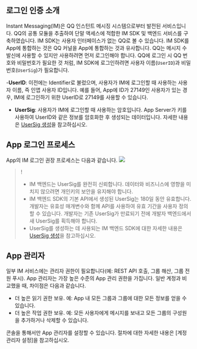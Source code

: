 ## 로그인 인증 소개

Instant Messaging(IM)은 QQ 인스턴트 메시징 시스템으로부터 발전된 서비스입니다. QQ의 공통 모듈을 추출하여 단말 액세스에 적합한 IM SDK 및 백엔드 서비스를 구축하였습니다.
IM SDK는 사용자 인터페이스가 없는 QQ로 볼 수 있습니다. IM SDK를 App에 통합하는 것은 QQ 커널을 App에 통합하는 것과 유사합니다.
QQ는 메시지 수발신에 사용할 수 있지만 사용하려면 먼저 로그인해야 합니다. QQ에 로그인 시 QQ 번호와 비밀번호가 필요한 것 처럼, IM SDK에 로그인하려면 사용자 이름(`UserID`)과 비밀번호(`UserSig`)가 필요합니다.

-**UserID**: 이전에는 Identifier로 불렀으며, 사용자가 IM에 로그인할 때 사용하는 사용자 이름, 즉 인앱 사용자 ID입니다.
 예를 들어, App에 ID가 27149인 사용자가 있는 경우, IM에 로그인하기 위한 UserID로 27149를 사용할 수 있습니다.
- **UserSig**: 사용자가 IM에 로그인할 때 사용하는 암호입니다. App Server가 키를 사용하여 UserID와 같은 정보를 암호화한 후 생성되는 데이터입니다. 자세한 내용은 [UserSig 생성](https://intl.cloud.tencent.com/document/product/1047/34385)을 참고하십시오.

## App 로그인 프로세스

App의 IM 로그인 권장 프로세스는 다음과 같습니다.
![](https://main.qcloudimg.com/raw/25cd9596892f44eac160831323c7ce7d.png)

>!
>- IM 백엔드는 UserSig를 완전히 신뢰합니다. 데이터와 비즈니스에 영향을 미치지 않으려면 개인키의 보안을 유지해야 합니다.
>- IM 백엔드 SDK의 기본 API에서 생성된 UserSig는 180일 동안 유효합니다. 개발자는 유효성 매개변수와 함께 API를 사용하여 유효 기간을 사용자 정의할 수 있습니다. 개발자는 기존 UserSig가 만료되기 전에 개발자 백엔드에서 새 UserSig를 획득해야 합니다.
>- UserSig를 생성하는 데 사용되는 IM 백엔드 SDK에 대한 자세한 내용은 [UserSig 생성](https://intl.cloud.tencent.com/document/product/1047/34385)을 참고하십시오.

## App 관리자

일부 IM 서비스에는 관리자 권한이 필요합니다(예: REST API 호출, 그룹 해산, 그룹 전원 푸시). App 관리자는 가장 높은 수준의 App 관리 권한을 가집니다. 일반 계정과 비교했을 때, 차이점은 다음과 같습니다.
- 더 높은 읽기 권한 보유. 예: App 내 모든 그룹과 그룹에 대한 모든 정보를 얻을 수 있습니다.
- 더 높은 작업 권한 보유. 예: 모든 사용자에게 메시지를 보내고 모든 그룹의 구성원을 추가하거나 삭제할 수 있습니다.

콘솔을 통해서만 App 관리자를 설정할 수 있습니다. 절차에 대한 자세한 내용은 [계정 관리자 설정]을 참고하십시오.



